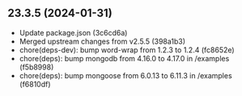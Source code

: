 ## 23.3.5 (2024-01-31)

*   Update package.json (3c6cd6a)
*   Merged upstream changes from v2.5.5 (398a1b3)
*   chore(deps-dev): bump word-wrap from 1.2.3 to 1.2.4 (fc8652e)
*   chore(deps): bump mongodb from 4.16.0 to 4.17.0 in /examples (f5b8998)
*   chore(deps): bump mongoose from 6.0.13 to 6.11.3 in /examples (f6810df)
